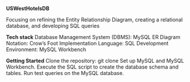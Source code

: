 **USWestHotelsDB**

Focusing on refining the Entity Relationship Diagram, creating a relational database, and developing SQL queries

**Tech stack**
Database Management System (DBMS): MySQL
ER Diagram Notation: Crow’s Foot
Implementation Language: SQL
Development Environment: MySQL Workbench

**Getting Started**
Clone the repository: git clone
Set up MySQL and MySQL Workbench.
Execute the SQL script to create the database schema and tables.
Run test queries on the MySQL database.
